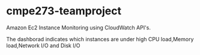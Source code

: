 # cmpe273-teamproject

Amazon Ec2 Instance Monitoring using CloudWatch API's.

The dashborad indicates which instances are under high CPU load,Memory load,Network I/O and Disk I/O


